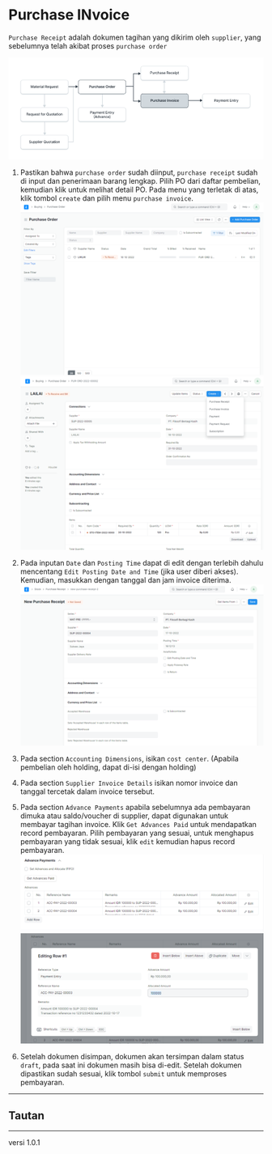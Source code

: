 # Purchase INvoice
`Purchase Receipt` adalah dokumen tagihan yang dikirim oleh `supplier`, yang sebelumnya telah akibat proses `purchase order`

   ![](/assets/pi-flow.PNG)

1. Pastikan bahwa `purchase order` sudah diinput, `purchase receipt` sudah di input dan penerimaan barang lengkap. Pilih PO dari daftar pembelian, kemudian klik untuk melihat detail PO.  Pada menu yang terletak di atas, klik tombol `create` dan pilih menu `purchase invoice`.
   ![](/assets/DP0.PNG)
   ![](/assets/DP1.PNG)


2. Pada inputan `Date` dan `Posting Time` dapat di edit dengan terlebih dahulu mencentang `Edit Posting Date and Time` (jika user diberi akses). Kemudian, masukkan dengan tanggal dan jam invoice diterima.
   ![](/assets/pr1.PNG)
   
3. Pada section `Accounting Dimensions`, isikan `cost center`. (Apabila pembelian oleh holding, dapat di-isi dengan holding)

4. Pada section `Supplier Invoice Details` isikan nomor invoice dan tanggal tercetak dalam invoice tersebut.

5. Pada section `Advance Payments` apabila sebelumnya ada pembayaran dimuka atau saldo/voucher di supplier, dapat digunakan untuk membayar tagihan invoice. Klik `Get Advances Paid` untuk mendapatkan record pembayaran. Pilih pembayaran yang sesuai, untuk menghapus pembayaran yang tidak sesuai, klik `edit` kemudian hapus record pembayaran.
   ![](/assets/pi2.PNG)
   ![](/assets/pi1.PNG)

6.  Setelah dokumen disimpan, dokumen akan tersimpan dalam status `draft`, pada saat ini dokumen masih bisa di-edit. Setelah dokumen dipastikan sudah sesuai, klik tombol `submit` untuk memproses pembayaran. 

------------------
## Tautan

------------------
versi 1.0.1
